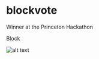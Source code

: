 # blockvote
Winner at the Princeton Hackathon


Block




![alt text](https://github.com/Subhanc/BlockVote/blob/master/Screenshots/Screenshot1.jpg)
